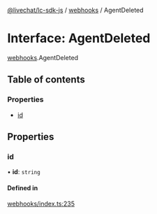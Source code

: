 [@livechat/lc-sdk-js](../README.md) / [webhooks](../modules/webhooks.md) / AgentDeleted

# Interface: AgentDeleted

[webhooks](../modules/webhooks.md).AgentDeleted

## Table of contents

### Properties

- [id](webhooks.AgentDeleted.md#id)

## Properties

### id

• **id**: `string`

#### Defined in

[webhooks/index.ts:235](https://github.com/livechat/lc-sdk-js/blob/4da1eb6/src/webhooks/index.ts#L235)
